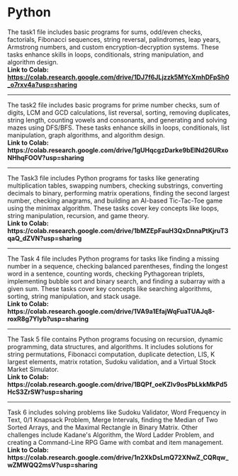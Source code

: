 # Python
The task1 file includes basic programs for sums, odd/even checks, factorials, Fibonacci sequences, string reversal, palindromes, leap years, Armstrong numbers, and custom encryption-decryption systems. These tasks enhance skills in loops, conditionals, string manipulation, and algorithm design.<br> 
<b>Link to Colab: https://colab.research.google.com/drive/1DJ7f6JLjzzk5MYcXmhDFpSh0_o7rxv4a?usp=sharing</b>
<hr>
The task2 file includes basic programs for prime number checks, sum of digits, LCM and GCD calculations, list reversal, sorting, removing duplicates, string length, counting vowels and consonants, and generating and solving mazes using DFS/BFS. These tasks enhance skills in loops, conditionals, list manipulation, graph algorithms, and algorithm design.<br> 
<b>Link to Colab: https://colab.research.google.com/drive/1gUHqcgzDarke9bEINd26URxoNHhqFOOV?usp=sharing</b>
<hr>
The Task3 file includes Python programs for tasks like generating multiplication tables, swapping numbers, checking substrings, converting decimals to binary, performing matrix operations, finding the second largest number, checking anagrams, and building an AI-based Tic-Tac-Toe game using the minimax algorithm. These tasks cover key concepts like loops, string manipulation, recursion, and game theory.<br>
<b>Link to Colab: https://colab.research.google.com/drive/1bMZEpFauH3QxDnnaPtKjruT3qaQ_dZVN?usp=sharing</b>
<hr>
The Task 4 file includes Python programs for tasks like finding a missing number in a sequence, checking balanced parentheses, finding the longest word in a sentence, counting words, checking Pythagorean triplets, implementing bubble sort and binary search, and finding a subarray with a given sum. These tasks cover key concepts like searching algorithms, sorting, string manipulation, and stack usage.<br>
<b>Link to Colab: https://colab.research.google.com/drive/1VA9a1EfajWqFuaTUAJq8-roxR8g7Ylyb?usp=sharing</b>
<hr>
The Task 5 file contains Python programs focusing on recursion, dynamic programming, data structures, and algorithms. It includes solutions for string permutations, Fibonacci computation, duplicate detection, LIS, K largest elements, matrix rotation, Sudoku validation, and a Virtual Stock Market Simulator.<br>
<b>Link to Colab: https://colab.research.google.com/drive/1BQPf_oeKZIv9osPbLkkMkPd5HcS3ZrSW?usp=sharing</b>
<hr>
Task 6 includes solving problems like Sudoku Validator, Word Frequency in Text, 0/1 Knapsack Problem, Merge Intervals, finding the Median of Two Sorted Arrays, and the Maximal Rectangle in Binary Matrix. Other challenges include Kadane's Algorithm, the Word Ladder Problem, and creating a Command-Line RPG Game with combat and item management.<br>
<b>Link to Colab: https://colab.research.google.com/drive/1n2XkDsLmQ72XNwZ_CQRqw_wZMWQQ2msV?usp=sharing</b>
